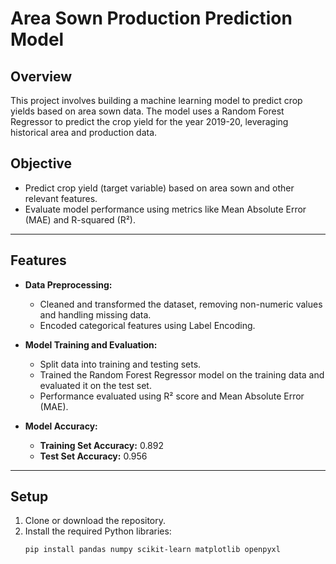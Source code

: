 # Area Sown Production Prediction Model

## Overview
This project involves building a machine learning model to predict crop yields based on area sown data. The model uses a Random Forest Regressor to predict the crop yield for the year 2019-20, leveraging historical area and production data.

## Objective
- Predict crop yield (target variable) based on area sown and other relevant features.
- Evaluate model performance using metrics like Mean Absolute Error (MAE) and R-squared (R²).

---

## Features

- **Data Preprocessing:**  
  - Cleaned and transformed the dataset, removing non-numeric values and handling missing data.
  - Encoded categorical features using Label Encoding.

- **Model Training and Evaluation:**  
  - Split data into training and testing sets.
  - Trained the Random Forest Regressor model on the training data and evaluated it on the test set.
  - Performance evaluated using R² score and Mean Absolute Error (MAE).

- **Model Accuracy:**  
  - **Training Set Accuracy:** 0.892
  - **Test Set Accuracy:** 0.956

---

## Setup

1. Clone or download the repository.
2. Install the required Python libraries:
   ```bash
   pip install pandas numpy scikit-learn matplotlib openpyxl
